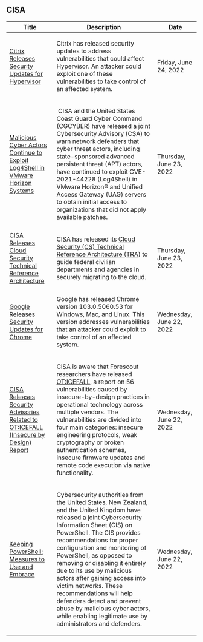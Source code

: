 ## CISA
|Title|Description|Date|
|---|---|---|
| [Citrix Releases Security Updates for Hypervisor](https://www.cisa.gov/uscert/ncas/current-activity/2022/06/24/citrix-releases-security-updates-hypervisor) | <p>Citrix has released security updates to address vulnerabilities that could affect Hypervisor. An attacker could exploit one of these vulnerabilities to take control of an affected system.</p> | Friday, June 24, 2022 |
| [Malicious Cyber Actors Continue to Exploit Log4Shell in VMware Horizon Systems](https://www.cisa.gov/uscert/ncas/current-activity/2022/06/23/malicious-cyber-actors-continue-exploit-log4shell-vmware-horizon) | <p> CISA and the United States Coast Guard Cyber Command (CGCYBER) have released a joint Cybersecurity Advisory (CSA) to warn network defenders that cyber threat actors, including state-sponsored advanced persistent threat (APT) actors, have continued to exploit CVE-2021-44228 (Log4Shell) in VMware Horizon® and Unified Access Gateway (UAG) servers to obtain initial access to organizations that did not apply available patches.</p> | Thursday, June 23, 2022 |
| [CISA Releases Cloud Security Technical Reference Architecture](https://www.cisa.gov/uscert/ncas/current-activity/2022/06/23/cisa-releases-cloud-security-technical-reference-architecture) | <p>CISA has released its <a href="https://cisa.gov/sites/default/files/publications/Cloud%20Security%20Technical%20Reference%20Architecture.pdf%20">Cloud Security (CS) Technical Reference Architecture (TRA</a>) to guide federal civilian departments and agencies in securely migrating to the cloud.</p> | Thursday, June 23, 2022 |
| [Google Releases Security Updates for Chrome](https://www.cisa.gov/uscert/ncas/current-activity/2022/06/22/google-releases-security-updates-chrome) | <p>Google has released Chrome version 103.0.5060.53 for Windows, Mac, and Linux. This version addresses vulnerabilities that an attacker could exploit to take control of an affected system. </p> | Wednesday, June 22, 2022 |
| [CISA Releases Security Advisories Related to OT:ICEFALL (Insecure by Design) Report](https://www.cisa.gov/uscert/ncas/current-activity/2022/06/22/cisa-releases-security-advisories-related-oticefall-insecure) | <p>CISA is aware that Forescout researchers have released <a href="https://www.forescout.com/research-labs/ot-icefall/">OT:ICEFALL</a>, a report on 56 vulnerabilities caused by insecure-by-design practices in operational technology across multiple vendors. The vulnerabilities are divided into four main categories: insecure engineering protocols, weak cryptography or broken authentication schemes, insecure firmware updates and remote code execution via native functionality.</p> | Wednesday, June 22, 2022 |
| [Keeping PowerShell: Measures to Use and Embrace](https://www.cisa.gov/uscert/ncas/current-activity/2022/06/22/keeping-powershell-measures-use-and-embrace) | <p>Cybersecurity authorities from the United States, New Zealand, and the United Kingdom have released a joint Cybersecurity Information Sheet (CIS) on PowerShell. The CIS provides recommendations for proper configuration and monitoring of PowerShell, as opposed to removing or disabling it entirely due to its use by malicious actors after gaining access into victim networks. These recommendations will help defenders detect and prevent abuse by malicious cyber actors, while enabling legitimate use by administrators and defenders.</p> | Wednesday, June 22, 2022 |
